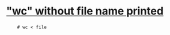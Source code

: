 # ["wc" without file name printed](http://www.linuxforums.org/forum/programming-scripting/128548-wc-command.html)

```
    # wc < file
```
